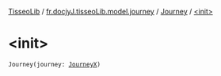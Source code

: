 [TisseoLib](../../index.md) / [fr.docjyJ.tisseoLib.model.journey](../index.md) / [Journey](index.md) / [&lt;init&gt;](./-init-.md)

# &lt;init&gt;

`Journey(journey: `[`JourneyX`](../-journey-x/index.md)`)`